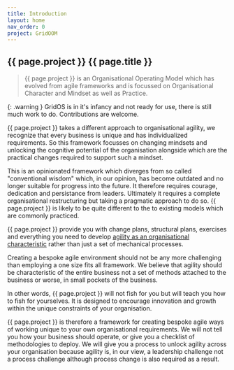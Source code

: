 ```yaml
---
title: Introduction
layout: home
nav_order: 0
project: GridOOM
---
```


## {{ page.project }} {{ page.title }}

> {{ page.project }} is an Organisational Operating Model which has evolved from agile frameworks and is focussed on Organisational Character and Mindset as well as Practice.

{: .warning }
GridOS is in it's infancy and not ready for use, there is still much work to do. Contributions are welcome.

{{ page.project }} takes a different approach to organisational agility, we recognize that every business is unique and has individualized requirements. So this framework focusses on changing mindsets and unlocking the cognitive potential of the organisation alongside which are the practical changes required to support such a mindset.

This is an opinionated framework which diverges from so called "conventional wisdom" which, in our opinion, has become outdated and no longer suitable for progress into the future. It therefore requires courage, dedication and persistance from leaders. Ultimately it requires a complete organisational restructuring but taking a pragmatic approach to do so. {{ page.project }} is likely to be quite different to the to existing models which are commonly practiced.

{{ page.project }} provide you with change plans, structural plans, exercises and everything you need to develop [agility as an organisational characteristic](/GridOS/concepts/agile_as_character) rather than just a set of mechanical processes.

Creating a bespoke agile environment should not be any more challenging than employing a one size fits all framework. We believe that agility should be characteristic of the entire business not a set of methods attached to the business or worse, in small pockets of the business.

In other words, {{ page.project }} will not fish for you but will teach you how to fish for yourselves. It is designed to encourage innovation and growth within the unique constraints of your organisation.

{{ page.project }} is therefore a framework for creating bespoke agile ways of working unique to your own organisational requirements. We will not tell you how your business should operate, or give you a checklist of methodologies to deploy. We will give you a process to unlock agility across your organisation because agility is, in our view, a leadership challenge not a process challenge although process change is also required as a result.

